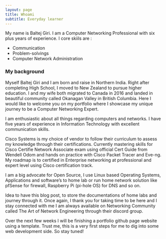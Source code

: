 ```yaml
---
layout: page
title: Whoami
subtitle: Everyday learner
---
```


My name is Baltej Giri. I am a Computer Networking Professional with six plus years of experience. I core skiils are :

- Communication
- Problem-solvings
- Computer Network Administration

### My background

Myself Baltej Giri and I am born and raise in Northern India. Right after completing High School, I moved to New Zealand to pursue higher education. I and my wife both migrated to Canada in 2016 and landed in beautiful community called Okanagan Valley in British Columbia. Here I would like to welcome you on my portfolio where I showcase my unique journey to be a Computer Networking Expert.

I am enthusiastic about all things regarding computers and networks. I have five years of experience in Information Technology with excellent communication skills.

Cisco Systems is my choice of vendor to follow their curriculum to assess my knowledge through their certifications. Currently mastering skills for Cisco Certifie Network Associate exam using official Cert Guide from Wendell Odom and hands on practice with Cisco Packet Tracer and Eve-ng. My roadmap is to certified in Enterprise networking at professional and expert level using Cisco certification track.

I am a big advocate for Open Source, I use Linux based Operating Systems, Applications and software’s to home lab or run home network solution like pfSense for firewall, Raspberry Pi (pi-hole OS) for DNS and so on.

Idea to have this blog post, to store the documentations of home labs and journey through it. Once again, I thank you for taking time to be here and I stay connected with me I am always available on Networking Community called The Art of Network Engineering through their discord group.

Over the next few weeks I will be finishing a portfolio github page website using a template. Trust me, this is a very first steps for me to dig into some web development side. So stay tuned!
